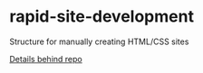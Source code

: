 # rapid-site-development
Structure for manually creating HTML/CSS sites



[Details behind repo](https://gist.github.com/MWins/d98c3df6e921683e648e)
